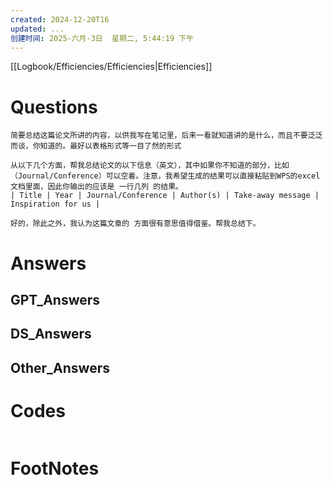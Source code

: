 ```yaml
---
created: 2024-12-20T16
updated: ...
创建时间: 2025-六月-3日  星期二, 5:44:19 下午
---
```

[[Logbook/Efficiencies/Efficiencies|Efficiencies]]

# Questions




```text
简要总结这篇论文所讲的内容，以供我写在笔记里，后来一看就知道讲的是什么，而且不要泛泛而谈，你知道的。最好以表格形式等一目了然的形式
```


```text
从以下几个方面，帮我总结论文的以下信息（英文），其中如果你不知道的部分，比如（Journal/Conference）可以空着。注意，我希望生成的结果可以直接粘贴到WPS的excel文档里面，因此你输出的应该是 一行几列 的结果。
| Title | Year | Journal/Conference | Author(s) | Take-away message | Inspiration for us |

```


```
好的，除此之外，我认为这篇文章的 方面很有意思值得借鉴。帮我总结下。
```

# Answers

## GPT_Answers


## DS_Answers


## Other_Answers


# Codes

```python

```


# FootNotes
